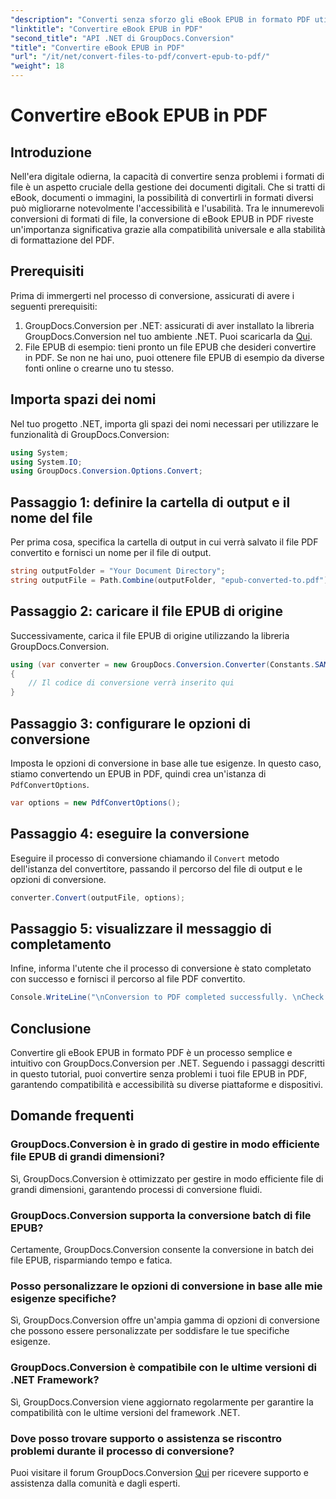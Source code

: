 ```yaml
---
"description": "Converti senza sforzo gli eBook EPUB in formato PDF utilizzando GroupDocs.Conversion per .NET. Garantisci compatibilità e accessibilità su tutte le piattaforme."
"linktitle": "Convertire eBook EPUB in PDF"
"second_title": "API .NET di GroupDocs.Conversion"
"title": "Convertire eBook EPUB in PDF"
"url": "/it/net/convert-files-to-pdf/convert-epub-to-pdf/"
"weight": 18
---
```


# Convertire eBook EPUB in PDF

## Introduzione
Nell'era digitale odierna, la capacità di convertire senza problemi i formati di file è un aspetto cruciale della gestione dei documenti digitali. Che si tratti di eBook, documenti o immagini, la possibilità di convertirli in formati diversi può migliorarne notevolmente l'accessibilità e l'usabilità. Tra le innumerevoli conversioni di formati di file, la conversione di eBook EPUB in PDF riveste un'importanza significativa grazie alla compatibilità universale e alla stabilità di formattazione del PDF.
## Prerequisiti
Prima di immergerti nel processo di conversione, assicurati di avere i seguenti prerequisiti:
1. GroupDocs.Conversion per .NET: assicurati di aver installato la libreria GroupDocs.Conversion nel tuo ambiente .NET. Puoi scaricarla da [Qui](https://releases.groupdocs.com/conversion/net/).
2. File EPUB di esempio: tieni pronto un file EPUB che desideri convertire in PDF. Se non ne hai uno, puoi ottenere file EPUB di esempio da diverse fonti online o crearne uno tu stesso.

## Importa spazi dei nomi
Nel tuo progetto .NET, importa gli spazi dei nomi necessari per utilizzare le funzionalità di GroupDocs.Conversion:
```csharp
using System;
using System.IO;
using GroupDocs.Conversion.Options.Convert;
```

## Passaggio 1: definire la cartella di output e il nome del file
Per prima cosa, specifica la cartella di output in cui verrà salvato il file PDF convertito e fornisci un nome per il file di output.
```csharp
string outputFolder = "Your Document Directory";
string outputFile = Path.Combine(outputFolder, "epub-converted-to.pdf");
```
## Passaggio 2: caricare il file EPUB di origine
Successivamente, carica il file EPUB di origine utilizzando la libreria GroupDocs.Conversion.
```csharp
using (var converter = new GroupDocs.Conversion.Converter(Constants.SAMPLE_EPUB))
{
    // Il codice di conversione verrà inserito qui
}
```
## Passaggio 3: configurare le opzioni di conversione
Imposta le opzioni di conversione in base alle tue esigenze. In questo caso, stiamo convertendo un EPUB in PDF, quindi crea un'istanza di `PdfConvertOptions`.
```csharp
var options = new PdfConvertOptions();
```
## Passaggio 4: eseguire la conversione
Eseguire il processo di conversione chiamando il `Convert` metodo dell'istanza del convertitore, passando il percorso del file di output e le opzioni di conversione.
```csharp
converter.Convert(outputFile, options);
```
## Passaggio 5: visualizzare il messaggio di completamento
Infine, informa l'utente che il processo di conversione è stato completato con successo e fornisci il percorso al file PDF convertito.
```csharp
Console.WriteLine("\nConversion to PDF completed successfully. \nCheck output in {0}", outputFolder);
```

## Conclusione
Convertire gli eBook EPUB in formato PDF è un processo semplice e intuitivo con GroupDocs.Conversion per .NET. Seguendo i passaggi descritti in questo tutorial, puoi convertire senza problemi i tuoi file EPUB in PDF, garantendo compatibilità e accessibilità su diverse piattaforme e dispositivi.
## Domande frequenti
### GroupDocs.Conversion è in grado di gestire in modo efficiente file EPUB di grandi dimensioni?
Sì, GroupDocs.Conversion è ottimizzato per gestire in modo efficiente file di grandi dimensioni, garantendo processi di conversione fluidi.
### GroupDocs.Conversion supporta la conversione batch di file EPUB?
Certamente, GroupDocs.Conversion consente la conversione in batch dei file EPUB, risparmiando tempo e fatica.
### Posso personalizzare le opzioni di conversione in base alle mie esigenze specifiche?
Sì, GroupDocs.Conversion offre un'ampia gamma di opzioni di conversione che possono essere personalizzate per soddisfare le tue specifiche esigenze.
### GroupDocs.Conversion è compatibile con le ultime versioni di .NET Framework?
Sì, GroupDocs.Conversion viene aggiornato regolarmente per garantire la compatibilità con le ultime versioni del framework .NET.
### Dove posso trovare supporto o assistenza se riscontro problemi durante il processo di conversione?
Puoi visitare il forum GroupDocs.Conversion [Qui](https://forum.groupdocs.com/c/conversion/11) per ricevere supporto e assistenza dalla comunità e dagli esperti.